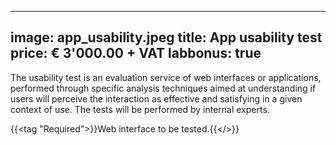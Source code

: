 
---
image: app_usability.jpeg
title: App usability test
price: € 3'000.00 + VAT 
labbonus: true
---

The usability test is an evaluation service of web interfaces or applications, performed through specific analysis techniques aimed at understanding if users will perceive the interaction as effective and satisfying in a given context of use. The tests will be performed by internal experts. 

{{<tag "Required">}}Web interface to be tested.{{</>}}

<!--more--> 